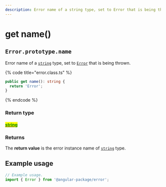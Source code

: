 ```yaml
---
description: Error name of a string type, set to Error that is being thrown.
---
```


# get name()

## `Error.prototype.name`

Error name of a [`string`](https://developer.mozilla.org/en-US/docs/Web/JavaScript/Reference/Global\_Objects/String) type, set to [`Error`](https://developer.mozilla.org/en-US/docs/Web/JavaScript/Reference/Global\_Objects/Error) that is being thrown.

{% code title="error.class.ts" %}
```typescript
public get name(): string {
  return 'Error';
}
```
{% endcode %}

### Return type

#### <mark style="color:green;"></mark>[<mark style="color:green;">string</mark>](https://www.typescriptlang.org/docs/handbook/basic-types.html#string)<mark style="color:green;"></mark>

### Returns

The **return value** is the error instance name of [`string`](https://developer.mozilla.org/en-US/docs/Web/JavaScript/Reference/Global\_Objects/String) type.&#x20;

## Example usage

```typescript
// Example usage.
import { Error } from '@angular-package/error';


```

